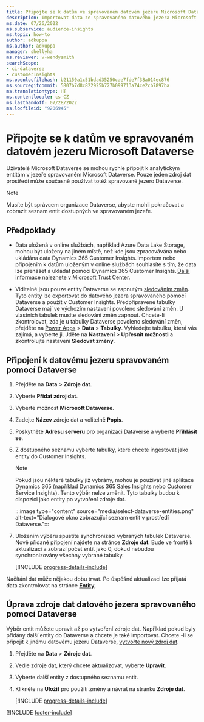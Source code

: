 ```yaml
---
title: Připojte se k datům ve spravovaném datovém jezeru Microsoft Dataverse
description: Importovat data ze spravovaného datového jezera Microsoft Dataverse.
ms.date: 07/26/2022
ms.subservice: audience-insights
ms.topic: how-to
author: adkuppa
ms.author: adkuppa
manager: shellyha
ms.reviewer: v-wendysmith
searchScope:
- ci-dataverse
- customerInsights
ms.openlocfilehash: b21150a1c51bdad35250cae7fde7f38a014ec876
ms.sourcegitcommit: 5807b7d8c822925b727b099713a74ce2cb7897ba
ms.translationtype: HT
ms.contentlocale: cs-CZ
ms.lasthandoff: 07/28/2022
ms.locfileid: "9206945"
---
```

# <a name="connect-to-data-in-a-microsoft-dataverse-managed-data-lake"></a>Připojte se k datům ve spravovaném datovém jezeru Microsoft Dataverse

Uživatelé Microsoft Dataverse se mohou rychle připojit k analytickým entitám v jezeře spravovaném Microsoft Dataverse. Pouze jeden zdroj dat prostředí může současně používat totéž spravované jezero Dataverse.

> [!NOTE]
> Musíte být správcem organizace Dataverse, abyste mohli pokračovat a zobrazit seznam entit dostupných ve spravovaném jezeře.

## <a name="prerequisites"></a>Předpoklady

- Data uložená v online službách, například Azure Data Lake Storage, mohou být uloženy na jiném místě, než kde jsou zpracovávána nebo ukládána data Dynamics 365 Customer Insights. Importem nebo připojením k datům uloženým v online službách souhlasíte s tím, že data lze přenášet a ukládat pomocí Dynamics 365 Customer Insights. [Další informace naleznete v Microsoft Trust Center](https://www.microsoft.com/trust-center).

- Viditelné jsou pouze entity Dataverse se zapnutým [sledováním změn](/power-platform/admin/enable-change-tracking-control-data-synchronization). Tyto entity lze exportovat do datového jezera spravovaného pomocí Dataverse a použít v Customer Insights. Předpřipravené tabulky Dataverse mají ve výchozím nastavení povoleno sledování změn. U vlastních tabulek musíte sledování změn zapnout. Chcete-li zkontrolovat, zda je u tabulky Dataverse povoleno sledování změn, přejděte na [Power Apps](https://make.powerapps.com) > **Data** > **Tabulky**. Vyhledejte tabulku, která vás zajímá, a vyberte ji. Jděte na **Nastavení** > **Upřesnit možnosti** a zkontrolujte nastavení **Sledovat změny**.

## <a name="connect-to-a-dataverse-managed-lake"></a>Připojení k datovému jezeru spravovaném pomocí Dataverse

1. Přejděte na **Data** > **Zdroje dat**.

1. Vyberte **Přidat zdroj dat**.

1. Vyberte možnost **Microsoft Dataverse**.

1. Zadejte **Název** zdroje dat a volitelně **Popis**.

1. Poskytněte **Adresu serveru** pro organizaci Dataverse a vyberte **Přihlásit se**.

1. Z dostupného seznamu vyberte tabulky, které chcete ingestovat jako entity do Customer Insights.

   > [!NOTE]
   > Pokud jsou některé tabulky již vybrány, mohou je používat jiné aplikace Dynamics 365 (například Dynamics 365 Sales Insights nebo Customer Service Insights). Tento výběr nelze změnit. Tyto tabulky budou k dispozici jako entity po vytvoření zdroje dat.

    :::image type="content" source="media/select-dataverse-entities.png" alt-text="Dialogové okno zobrazující seznam entit v prostředí Dataverse.":::

1. Uložením výběru spustíte synchronizaci vybraných tabulek Dataverse. Nově přidané připojení najdete na stránce **Zdroje dat**. Bude ve frontě k aktualizaci a zobrazí počet entit jako 0, dokud nebudou synchronizovány všechny vybrané tabulky.

   [!INCLUDE [progress-details-include](includes/progress-details-pane.md)]

Načítání dat může nějakou dobu trvat. Po úspěšné aktualizaci lze přijatá data zkontrolovat na stránce [**Entity**](entities.md).

## <a name="edit-a-dataverse-managed-lake-data-source"></a>Úprava zdroje dat datového jezera spravovaného pomocí Dataverse

Výběr entit můžete upravit až po vytvoření zdroje dat. Například pokud byly přidány další entity do Dataverse a chcete je také importovat.
Chcete -li se připojit k jinému datovému jezeru Dataverse, [vytvořte nový zdroj dat](#connect-to-a-dataverse-managed-lake).

1. Přejděte na **Data** > **Zdroje dat**.

1. Vedle zdroje dat, který chcete aktualizovat, vyberte **Upravit**.

1. Vyberte další entity z dostupného seznamu entit.

1. Klikněte na **Uložit** pro použití změny a návrat na stránku **Zdroje dat**.

   [!INCLUDE [progress-details-include](includes/progress-details-pane.md)]

[!INCLUDE [footer-include](includes/footer-banner.md)]
